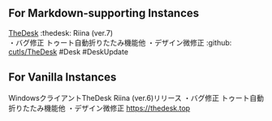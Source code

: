## For Markdown-supporting Instances

[TheDesk](https://thedesk.top) :thedesk: Riina (ver.7)  
・バグ修正
トゥート自動折りたたみ機能他
・デザイン微修正
 :github: [cutls/TheDesk](https://github.com/cutls/TheDesk) #Desk #DeskUpdate

 ## For Vanilla Instances

 WindowsクライアントTheDesk Riina (ver.6)リリース
・バグ修正
トゥート自動折りたたみ機能他
・デザイン微修正
https://thedesk.top